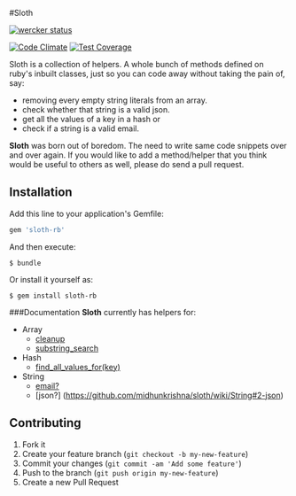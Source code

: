 #Sloth

[![wercker status](https://app.wercker.com/status/d5eef98c3e93102a4ba8c5894a1fc79b/m "wercker status")](https://app.wercker.com/project/bykey/d5eef98c3e93102a4ba8c5894a1fc79b)

[![Code Climate](https://codeclimate.com/github/midhunkrishna/sloth/badges/gpa.svg)](https://codeclimate.com/github/midhunkrishna/sloth)
[![Test Coverage](https://codeclimate.com/github/midhunkrishna/sloth/badges/coverage.svg)](https://codeclimate.com/github/midhunkrishna/sloth)

Sloth is a collection of helpers. A whole bunch of methods defined on ruby's inbuilt classes, just so you can code away without taking the pain of, say:  
  * removing every empty string literals from an array.
  * check whether that string is a valid json.
  * get all the values of a key in a hash or
  * check if a string is a valid email.

**Sloth** was born out of boredom. The need to write same code snippets over and over again. If you would like to add a method/helper that you think would be useful to others as well, please do send a pull request.

## Installation

Add this line to your application's Gemfile:

```ruby
gem 'sloth-rb'
```

And then execute:

    $ bundle

Or install it yourself as:

    $ gem install sloth-rb

###Documentation
**Sloth** currently has helpers for:  
* Array  
  * [cleanup](https://github.com/midhunkrishna/sloth/wiki/Array#1-cleanup)  
  * [substring_search](https://github.com/midhunkrishna/sloth/wiki/Array#2-substring_searchsub_string)
* Hash  
  * [find_all_values_for(key)](https://github.com/midhunkrishna/sloth/wiki/Hash#find_all_values_forkey)
* String
  * [email?](https://github.com/midhunkrishna/sloth/wiki/String#1-email)
  * [json?] (https://github.com/midhunkrishna/sloth/wiki/String#2-json)

## Contributing

1. Fork it
2. Create your feature branch (`git checkout -b my-new-feature`)
3. Commit your changes (`git commit -am 'Add some feature'`)
4. Push to the branch (`git push origin my-new-feature`)
5. Create a new Pull Request
